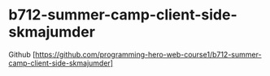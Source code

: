 # b712-summer-camp-client-side-skmajumder

Github [https://github.com/programming-hero-web-course1/b712-summer-camp-client-side-skmajumder]
